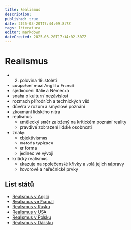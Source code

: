```yaml
---
title: Realismus
description: 
published: true
date: 2025-03-20T17:44:09.817Z
tags: literatura
editor: markdown
dateCreated: 2025-03-20T17:34:02.307Z
---
```


# Realismus
- 2. polovina 19. století
- soupeření mezi Anglií a Francií
- sjednocení Itálie a Německa
- snaha o kulturní nezávislost
- rozmach přírodních a technických věd
- důvěra v rozum a smyslové poznání
- zkoumání lidského nitra
- realismus
	- umělecký směr založený na kritickém poznání reality
	- pravdivé zobrazení lidské osobnosti
- znaky:
	- objektivismus
	- metoda typizace
	- er forma
	- jedinec ve vývoji
- kritický realismus
	- ukazuje na společenské křivky a volá jejich nápravy
	- hovorové a neřečnické prvky

## List států
- [Realismus v Anglii](/cs/literatura/realismus/anglie)
- [Realismus ve Francii](/cs/literatura/realismus/francie)
- [Realismus v Rusku](/cs/literatura/realismus/rusko)
- [Realismus v USA](/cs/literatura/realismus/usa)
- [Realismus v Polsku](/cs/literatura/realismus/polsko)
- [Realismus v Dánsku](/cs/literatura/realismus/dansko)